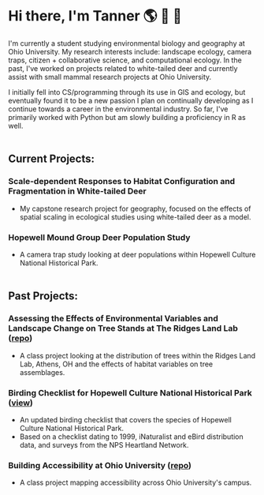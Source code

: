 # Hi there, I'm Tanner 🌎 🦌  🌱
I'm currently a student studying environmental biology and geography at Ohio University. My research interests include: landscape ecology, camera traps, citizen + collaborative science, and computational ecology. In the past, I've worked on projects related to white-tailed deer and currently assist with small mammal research projects at Ohio University.

I initially fell into CS/programming through its use in GIS and ecology, but eventually found it to be a new passion I plan on continually developing as I continue towards a career in the environmental industry. So far, I've primarily worked with Python but am slowly building a proficiency in R as well.
<br></br>
## Current Projects:
### Scale-dependent Responses to Habitat Configuration and Fragmentation in White-tailed Deer
* My capstone research project for geography, focused on the effects of spatial scaling in ecological studies using white-tailed deer as a model.
### Hopewell Mound Group Deer Population Study
* A camera trap study looking at deer populations within Hopewell Culture National Historical Park.
<br></br>
## Past Projects:
### Assessing the Effects of Environmental Variables and Landscape Change on Tree Stands at The Ridges Land Lab ([repo](https://github.com/oxyppgyn/ou-field-ecology-tree-proj))
* A class project looking at the distribution of trees within the Ridges Land Lab, Athens, OH and the effects of habitat variables on tree assemblages.
### Birding Checklist for Hopewell Culture National Historical Park ([view](https://github.com/oxyppgyn/oxyppgyn/blob/7b2bf2eebe685e3046035e61cd2523549599d58f/images/HOCU%20Birding%20Checklist.pdf))
* An updated birding checklist that covers the species of Hopewell Culture National Historical Park.
* Based on a checklist dating to 1999, iNaturalist and eBird distribution data, and surveys from the NPS Heartland Network.
### Building Accessibility at Ohio University ([repo](https://github.com/oxyppgyn/ou-building-accessibility))
* A class project mapping accessibility across Ohio University's campus.

<!--
**oxyppgyn/oxyppgyn** is a ✨ _special_ ✨ repository because its `README.md` (this file) appears on your GitHub profile.

Here are some ideas to get you started:

- 🔭 I’m currently working on ...
- 🌱 I’m currently learning ...
- 👯 I’m looking to collaborate on ...
- 🤔 I’m looking for help with ...
- 💬 Ask me about ...
- 📫 How to reach me: ...
- 😄 Pronouns: ...
- ⚡ Fun fact: ...
-->
